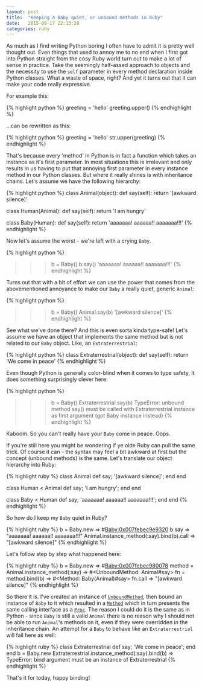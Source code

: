 ```yaml
---
layout: post
title:  "Keeping a Baby quiet, or unbound methods in Ruby"
date:   2015-08-17 22:13:28
categories: ruby
---
```

As much as I find writing Python boring I often have to admit it is pretty well
thought out. Even things that used to annoy me to no end when I first got into
Python straight from the cosy Ruby world turn out to make a lot of sense in
practice. Take the seemingly half-assed approach to objects and the necessity
to use the `self` parameter in every method declaration inside Python classes.
What a waste of space, right? And yet it turns out that it can make your code
really expressive.

For example this:

{% highlight python %}
greeting = 'hello'
greeting.upper()
{% endhighlight %}

...can be rewritten as this:

{% highlight python %}
greeting = 'hello'
str.upper(greeting)
{% endhighlight %}

That's because every 'method' in Python is in fact a function which takes an
instance as it's first parameter. In most situations this is irrelevant and only
results in us having to put that annoying first parameter in every instance
method in our Python classes. But where it really shines is with inheritance
chains. Let's assume we have the following hierarchy:

{% highlight python %}
class Animal(object):
  def say(self):
    return '[awkward silence]'

class Human(Animal):
  def say(self):
    return 'I am hungry'

class Baby(Human):
  def say(self):
    return 'aaaaaaa! aaaaaa!! aaaaaaa!!!'
{% endhighlight %}

Now let's assume the worst - we're left with a crying `Baby`.

{% highlight python %}
>>> b = Baby()
>>> b.say()
'aaaaaaa! aaaaaa!! aaaaaaa!!!'
{% endhighlight %}

Turns out that with a bit of effort we can use the power that comes from the
abovementioned annoyance to make our `Baby` a really quiet, generic `Animal`:

{% highlight python %}
>>> b = Baby()
>>> Animal.say(b)
'[awkward silence]'
{% endhighlight %}

See what we've done there? And this is even sorta kinda type-safe! Let's assume
we have an object that implements the same method but is not related to our
`Baby` object. Like, an `Extraterrestrial`:

{% highlight python %}
class Extraterrestrial(object):
  def say(self):
    return 'We come in peace'
{% endhighlight %}

Even though Python is generally color-blind when it comes to type safety, it
does something surprisingly clever here:

{% highlight python %}
>>> b = Baby()
>>> Extraterrestrial.say(b)
TypeError: unbound method say() must be called with Extraterrestrial instance as
first argument (got Baby instance instead)
{% endhighlight %}

Kaboom. So you can't really have your `Baby` come in peace. Oops.

If you're still here you might be wondering if ye olde Ruby can pull the same
trick. Of course it can - the syntax may feel a bit awkward at first but the
concept (unbound methods) is the same. Let's translate our object hierarchy into
Ruby:

{% highlight ruby %}
class Animal
  def say; '[awkward silence]'; end
end

class Human < Animal
  def say; 'I am hungry'; end
end

class Baby < Human
  def say; 'aaaaaaa! aaaaaa!! aaaaaaa!!!'; end
end
{% endhighlight %}

So how do I keep my `Baby` quiet in Ruby?

{% highlight ruby %}
b = Baby.new
 => #<Baby:0x007febec9e9320>
b.say
 => "aaaaaaa! aaaaaa!! aaaaaaa!!!"
Animal.instance_method(:say).bind(b).call
 => "[awkward silence]"
{% endhighlight %}

Let's follow step by step what happened here:

{% highlight ruby %}
b = Baby.new
 => #<Baby:0x007febec980078>
method = Animal.instance_method(:say)
 => #<UnboundMethod: Animal#say>
fn = method.bind(b)
 => #<Method: Baby(Animal)#say>
fn.call
 => "[awkward silence]"
{% endhighlight %}

So there it is. I've created an instance of [`UnboundMethod`][unbound], then
bound an instance of `Baby` to it which resulted in a [`Method`][method] which
in turn presents the same calling interface as a [`Proc`][proc]. The reason I
could do it is the same as in Python - since `Baby` is still a valid `Animal`
there is no reason why I should not be able to run `Animal`'s methods on it,
even if they were overridden in the inheritance chain. An attempt for a `Baby`
to behave like an `Extraterrestrial` will fail here as well:

{% highlight ruby %}
class Extraterrestrial
  def say; 'We come in peace'; end
end
b = Baby.new
Extraterrestrial.instance_method(:say).bind(b)
=> TypeError: bind argument must be an instance of Extraterrestrial
{% endhighlight %}

That's it for today, happy binding!

[unbound]: http://ruby-doc.org/core-2.2.0/UnboundMethod.html
[method]: http://ruby-doc.org/core-2.2.0/Method.html
[proc]: http://ruby-doc.org/core-2.2.0/Proc.html
